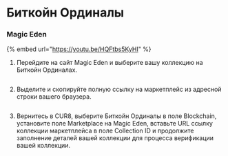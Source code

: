 # Биткойн Ординалы

### Magic Eden

{% embed url="https://youtu.be/HQFtbs5KyHI" %}

1. Перейдите на сайт Magic Eden и выберите вашу коллекцию на Биткойн Ординалах.

<figure><img src="../../.gitbook/assets/Screenshot 2025-01-31 at 12.43.44.png" alt=""><figcaption></figcaption></figure>

2. Выделите и скопируйте полную ссылку на маркетплейс из адресной строки вашего браузера.

<figure><img src="../../.gitbook/assets/Screenshot 2025-01-31 at 12.46.23.png" alt=""><figcaption></figcaption></figure>

3. Вернитесь в CUR8, выберите Биткойн Ординалы в поле Blockchain, установите поле Marketplace на Magic Eden, вставьте URL ссылку коллекции маркетплейса в поле Collection ID и продолжите заполнение деталей вашей коллекции для процесса верификации вашей коллекции.

<figure><img src="../../.gitbook/assets/Screenshot 2025-01-31 at 12.47.06.png" alt=""><figcaption></figcaption></figure>